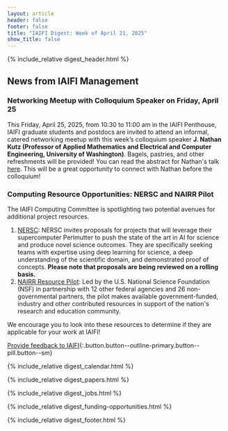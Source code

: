 ```yaml
---
layout: article
header: false
footer: false
title: "IAIFI Digest: Week of April 21, 2025"
show_title: false
--- 
```


{% include_relative digest_header.html %}

## News from IAIFI Management

### Networking Meetup with Colloquium Speaker on Friday, April 25
This Friday, April 25, 2025, from 10:30 to 11:00 am in the IAIFI Penthouse, IAIFI graduate students and postdocs are invited to attend an informal, catered networking meetup with this week’s colloquium speaker **J. Nathan Kutz (Professor of Applied Mathematics and Electrical and Computer Engineering, University of Washington)**. Bagels, pastries, and other refreshments will be provided! You can read the abstract for Nathan's talk [here](https://iaifi.org/events.html). This will be a great opportunity to connect with Nathan before the colloquium!

### Computing Resource Opportunities: NERSC and NAIRR Pilot 
The IAIFI Computing Committee is spotlighting two potential avenues for additional project resources. 
1. [NERSC](https://www.nersc.gov/research-and-development/data-analytics/aiml/nersc-ai-for-science-cfp-2025/): NERSC invites proposals for projects that will leverage their supercomputer Perlmutter to push the state of the art in AI for science and produce novel science outcomes. They are specifically seeking teams with expertise using deep learning for science, a deep understanding of the scientific domain, and demonstrated proof of concepts. **Please note that proposals are being reviewed on a rolling basis.** 
2. [NAIRR Resource Pilot](https://www.nsf.gov/focus-areas/artificial-intelligence/nairr): Led by the U.S. National Science Foundation (NSF) in partnership with 12 other federal agencies and 26 non-governmental partners, the pilot makes available government-funded, industry and other contributed resources in support of the nation's research and education community.  

We encourage you to look into these resources to determine if they are applicable for your work at IAIFI!

[Provide feedback to IAIFI](https://forms.gle/hk2mrqjaLY8nCZrE6){:.button.button--outline-primary.button--pill.button--sm}

{% include_relative digest_calendar.html %}

{% include_relative digest_papers.html %}
 
{% include_relative digest_jobs.html %}

{% include_relative digest_funding-opportunities.html %}

{% include_relative digest_footer.html %}
